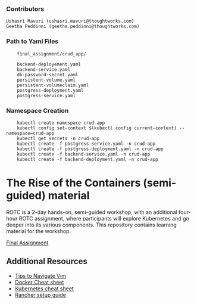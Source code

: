 ### Contributors
	Ushasri Mavuri (ushasri.mavuri@thoughtworks.com)
	Geetha Peddinni (geetha.peddinni@thoughtworks.com)

### Path to Yaml Files
```
	final_assignment/crud_app/
	
	backend-deployement.yaml
	backend-service.yaml
	db-password-secret.yaml
	persistent-volume.yaml
	persistent-volumeclaim.yaml
	postgress-deployment.yaml
	postgress-service.yaml
```
### Namespace Creation

```
 	kubectl create namespace crud-app
 	kubectl config set-context $(kubectl config current-context) --namespace=crud-app
  	kubectl get secrets -n crud-app
  	kubectl create -f postgress-service.yaml -n crud-app
	kubectl create -f postgress-deployment.yaml -n crud-app
  	kubectl create -f backend-service.yaml -n crud-app
 	kubectl create -f backend-deployment.yaml -n crud-app
```

# The Rise of the Containers (semi-guided) material


ROTC is a 2-day hands-on, semi-guided workshop, with an additional four-hour ROTC assignment, where participants will explore Kubernetes and go deeper into its various components. This repository contains learning material for the workshop.


[Final Assignment](https://github.com/twlabs/ROTC-semi-guided-material/tree/main/final_assignment)

## Additional Resources


* [Tips to Navigate Vim](https://github.com/twlabs/ROTC-semi-guided-material/blob/main/vim_tips.md)
* [Docker Cheat sheet](https://docs.google.com/presentation/d/14vYdLjjgNT4Z5R1bpG7s30hziFbPI83nQfhEjueKPjY/edit?usp=sharing)
* [Kubernetes cheat sheet](https://docs.google.com/presentation/d/13eUDCCs7ONLY1cFyUaGERBlgSxtNsYpzi8PwolML_kY/edit#slide=id.g29bb06bcdbf_0_164)
* [Rancher setup guide](https://docs.google.com/document/d/1aWsFkANawEG_LHe1-zKB7e3UERtS53sdUX1h_qnH9uE/edit?usp=sharing)
